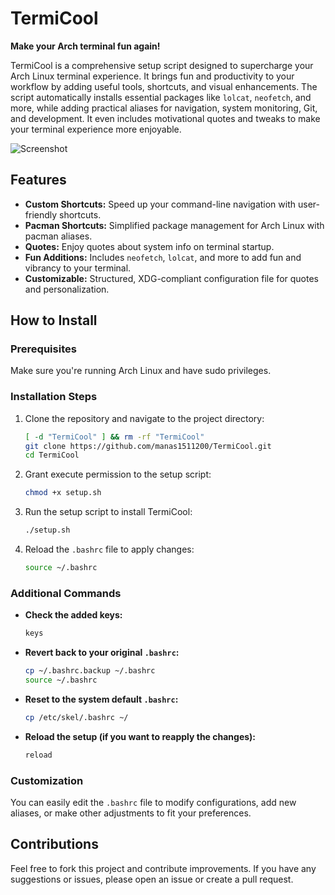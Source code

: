# TermiCool

**Make your Arch terminal fun again!**

TermiCool is a comprehensive setup script designed to supercharge your Arch Linux terminal experience. It brings fun and productivity to your workflow by adding useful tools, shortcuts, and visual enhancements. The script automatically installs essential packages like `lolcat`, `neofetch`, and more, while adding practical aliases for navigation, system monitoring, Git, and development. It even includes motivational quotes and tweaks to make your terminal experience more enjoyable.

![Screenshot](https://github.com/user-attachments/assets/e2ee8ae5-2bf7-48ef-9db7-4fba5c1b1192)

## Features
- **Custom Shortcuts:** Speed up your command-line navigation with user-friendly shortcuts.
- **Pacman Shortcuts:** Simplified package management for Arch Linux with pacman aliases.
- **Quotes:** Enjoy  quotes about system info on terminal startup.
- **Fun Additions:** Includes `neofetch`, `lolcat`, and more to add fun and vibrancy to your terminal.
- **Customizable:** Structured, XDG-compliant configuration file for quotes and personalization.
  
## How to Install

### Prerequisites
Make sure you're running Arch Linux and have sudo privileges.

### Installation Steps
1. Clone the repository and navigate to the project directory:
    ```bash
    [ -d "TermiCool" ] && rm -rf "TermiCool"
    git clone https://github.com/manas1511200/TermiCool.git
    cd TermiCool
    ```

2. Grant execute permission to the setup script:
    ```bash
    chmod +x setup.sh
    ```

3. Run the setup script to install TermiCool:
    ```bash
    ./setup.sh
    ```

4. Reload the `.bashrc` file to apply changes:
    ```bash
    source ~/.bashrc
    ```

### Additional Commands

- **Check the added keys:**
    ```bash
    keys
    ```

- **Revert back to your original `.bashrc`:**
    ```bash
    cp ~/.bashrc.backup ~/.bashrc
    source ~/.bashrc
    ```

- **Reset to the system default `.bashrc`:**
    ```bash
    cp /etc/skel/.bashrc ~/
    ```

- **Reload the setup (if you want to reapply the changes):**
    ```bash
    reload
    ```

### Customization
You can easily edit the `.bashrc` file to modify configurations, add new aliases, or make other adjustments to fit your preferences.

## Contributions
Feel free to fork this project and contribute improvements. If you have any suggestions or issues, please open an issue or create a pull request.
